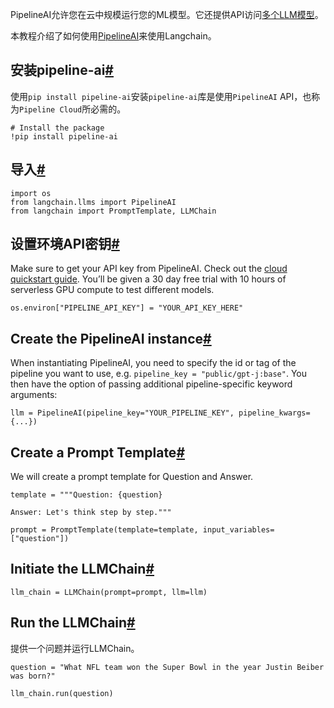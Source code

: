 



PipelineAI允许您在云中规模运行您的ML模型。它还提供API访问[多个LLM模型](https://pipeline.ai)。

本教程介绍了如何使用[PipelineAI](https://docs.pipeline.ai/docs)来使用Langchain。

安装pipeline-ai[#](#install-pipeline-ai "跳转到标题")
----------------------------------------------

使用`pip install pipeline-ai`安装`pipeline-ai`库是使用`PipelineAI` API，也称为`Pipeline Cloud`所必需的。

```
# Install the package
!pip install pipeline-ai

```

导入[#](#imports "跳转到标题")
-----------------------

```
import os
from langchain.llms import PipelineAI
from langchain import PromptTemplate, LLMChain

```

设置环境API密钥[#](#set-the-environment-api-key "跳转到标题")
--------------------------------------------------

Make sure to get your API key from PipelineAI. Check out the [cloud quickstart guide](https://docs.pipeline.ai/docs/cloud-quickstart). You’ll be given a 30 day free trial with 10 hours of serverless GPU compute to test different models.

```
os.environ["PIPELINE_API_KEY"] = "YOUR_API_KEY_HERE"

```

Create the PipelineAI instance[#](#create-the-pipelineai-instance "Permalink to this headline")
-----------------------------------------------------------------------------------------------

When instantiating PipelineAI, you need to specify the id or tag of the pipeline you want to use, e.g. `pipeline_key = "public/gpt-j:base"`. You then have the option of passing additional pipeline-specific keyword arguments:

```
llm = PipelineAI(pipeline_key="YOUR_PIPELINE_KEY", pipeline_kwargs={...})

```

Create a Prompt Template[#](#create-a-prompt-template "Permalink to this headline")
-----------------------------------------------------------------------------------

We will create a prompt template for Question and Answer.

```
template = """Question: {question}

Answer: Let's think step by step."""

prompt = PromptTemplate(template=template, input_variables=["question"])

```

Initiate the LLMChain[#](#initiate-the-llmchain "Permalink to this headline")
-----------------------------------------------------------------------------

```
llm_chain = LLMChain(prompt=prompt, llm=llm)

```

Run the LLMChain[#](#run-the-llmchain "Permalink to this headline")
-------------------------------------------------------------------

提供一个问题并运行LLMChain。

```
question = "What NFL team won the Super Bowl in the year Justin Beiber was born?"

llm_chain.run(question)

```

